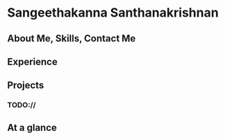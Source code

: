 # Sangeethakanna Santhanakrishnan

## About Me, Skills, Contact Me

## Experience

## Projects

### TODO://
## At a glance